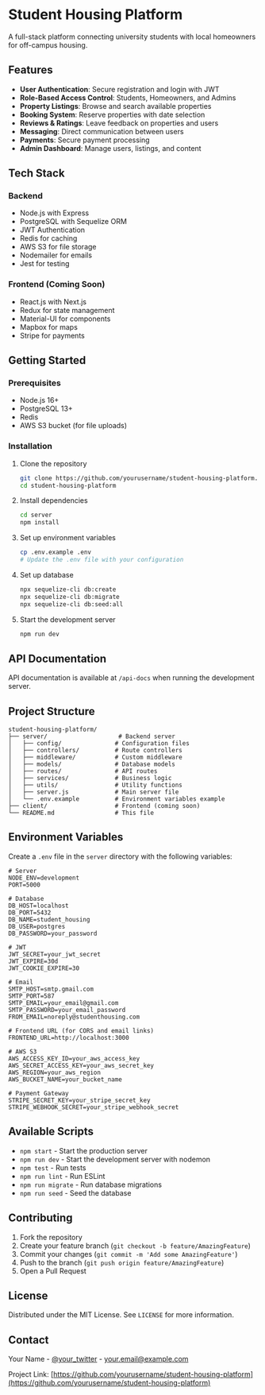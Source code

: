 # Student Housing Platform

A full-stack platform connecting university students with local homeowners for off-campus housing.

## Features

- **User Authentication**: Secure registration and login with JWT
- **Role-Based Access Control**: Students, Homeowners, and Admins
- **Property Listings**: Browse and search available properties
- **Booking System**: Reserve properties with date selection
- **Reviews & Ratings**: Leave feedback on properties and users
- **Messaging**: Direct communication between users
- **Payments**: Secure payment processing
- **Admin Dashboard**: Manage users, listings, and content

## Tech Stack

### Backend
- Node.js with Express
- PostgreSQL with Sequelize ORM
- JWT Authentication
- Redis for caching
- AWS S3 for file storage
- Nodemailer for emails
- Jest for testing

### Frontend (Coming Soon)
- React.js with Next.js
- Redux for state management
- Material-UI for components
- Mapbox for maps
- Stripe for payments

## Getting Started

### Prerequisites

- Node.js 16+
- PostgreSQL 13+
- Redis
- AWS S3 bucket (for file uploads)

### Installation

1. Clone the repository
   ```bash
   git clone https://github.com/yourusername/student-housing-platform.git
   cd student-housing-platform
   ```

2. Install dependencies
   ```bash
   cd server
   npm install
   ```

3. Set up environment variables
   ```bash
   cp .env.example .env
   # Update the .env file with your configuration
   ```

4. Set up database
   ```bash
   npx sequelize-cli db:create
   npx sequelize-cli db:migrate
   npx sequelize-cli db:seed:all
   ```

5. Start the development server
   ```bash
   npm run dev
   ```

## API Documentation

API documentation is available at `/api-docs` when running the development server.

## Project Structure

```
student-housing-platform/
├── server/                    # Backend server
│   ├── config/               # Configuration files
│   ├── controllers/          # Route controllers
│   ├── middleware/           # Custom middleware
│   ├── models/               # Database models
│   ├── routes/               # API routes
│   ├── services/             # Business logic
│   ├── utils/                # Utility functions
│   ├── server.js             # Main server file
│   └── .env.example          # Environment variables example
├── client/                   # Frontend (coming soon)
└── README.md                 # This file
```

## Environment Variables

Create a `.env` file in the `server` directory with the following variables:

```
# Server
NODE_ENV=development
PORT=5000

# Database
DB_HOST=localhost
DB_PORT=5432
DB_NAME=student_housing
DB_USER=postgres
DB_PASSWORD=your_password

# JWT
JWT_SECRET=your_jwt_secret
JWT_EXPIRE=30d
JWT_COOKIE_EXPIRE=30

# Email
SMTP_HOST=smtp.gmail.com
SMTP_PORT=587
SMTP_EMAIL=your_email@gmail.com
SMTP_PASSWORD=your_email_password
FROM_EMAIL=noreply@studenthousing.com

# Frontend URL (for CORS and email links)
FRONTEND_URL=http://localhost:3000

# AWS S3
AWS_ACCESS_KEY_ID=your_aws_access_key
AWS_SECRET_ACCESS_KEY=your_aws_secret_key
AWS_REGION=your_aws_region
AWS_BUCKET_NAME=your_bucket_name

# Payment Gateway
STRIPE_SECRET_KEY=your_stripe_secret_key
STRIPE_WEBHOOK_SECRET=your_stripe_webhook_secret
```

## Available Scripts

- `npm start` - Start the production server
- `npm run dev` - Start the development server with nodemon
- `npm test` - Run tests
- `npm run lint` - Run ESLint
- `npm run migrate` - Run database migrations
- `npm run seed` - Seed the database

## Contributing

1. Fork the repository
2. Create your feature branch (`git checkout -b feature/AmazingFeature`)
3. Commit your changes (`git commit -m 'Add some AmazingFeature'`)
4. Push to the branch (`git push origin feature/AmazingFeature`)
5. Open a Pull Request

## License

Distributed under the MIT License. See `LICENSE` for more information.

## Contact

Your Name - [@your_twitter](https://twitter.com/your_twitter) - your.email@example.com

Project Link: [https://github.com/yourusername/student-housing-platform](https://github.com/yourusername/student-housing-platform)
